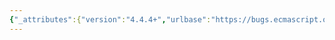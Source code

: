 ```yaml
---
{"_attributes":{"version":"4.4.4+","urlbase":"https://bugs.ecmascript.org/","maintainer":"dherman@mozilla.com"},"bug":{"bug_id":2495,"creation_ts":"2014-02-03 14:48:00 -0800","short_desc":"Consider reducing boilerplate around \"new X(...argumentsList)\"","delta_ts":"2015-01-15 16:19:04 -0800","product":"Draft for 6th Edition","component":"editorial issue","version":"Rev 22: January 20, 2014 Draft","rep_platform":"All","op_sys":"All","bug_status":"RESOLVED","resolution":"FIXED","priority":"Normal","bug_severity":"enhancement","everconfirmed":true,"reporter":{"uid":"d","name":"Domenic Denicola"},"assigned_to":{"uid":"allen","name":"Allen Wirfs-Brock"},"long_desc":[{"commentid":7176,"comment_count":0,"who":{"uid":"d","name":"Domenic Denicola"},"bug_when":"2014-02-03 14:48:55 -0800","thetext":"From what I can tell, all built-in functions except for Object use the template:\n\n---\n\nnew X ( ... argumentsList)\n\nWhen X is called as part of a new expression, it initialises a newly created object.\n\n    Let F be the X function object on which the new operator was applied.\n    Let argumentsList be the argumentsList argument of the [[Construct]] internal method that was invoked by the new operator.\n    Return the result of Construct (F, argumentsList).\n\nIf X is implemented as an ECMAScript function object, its [[Construct]] internal method will perform the above steps.\n\n---\n\nThis is kind of annoying to repeat, and see repeated, over and over. It could perhaps be factored out into a prelude of the sort \"assume the following algorithm for `new` at all times, except when counter-specified.\" Kind of like property descriptors are assumed to be `{ enumerable: false, configurable: true, writable: true }`."},{"commentid":11331,"comment_count":1,"who":{"uid":"allen","name":"Allen Wirfs-Brock"},"bug_when":"2015-01-13 10:58:20 -0800","thetext":"fixed in rev31 editor's draft\n\nall gone..."},{"commentid":11440,"comment_count":2,"who":{"uid":"allen","name":"Allen Wirfs-Brock"},"bug_when":"2015-01-15 16:19:04 -0800","thetext":"In Rev31"}]}}
---
```

